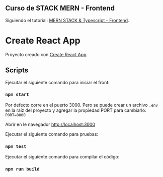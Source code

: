 ## Curso de STACK MERN - Frontend

Siguiendo el tutorial:
[MERN STACK & Typescript - Frontend](https://www.youtube.com/watch?v=wOLo-B7mrZM&t=95s).

# Create React App

Proyecto creado con [Create React App](https://github.com/facebook/create-react-app).

## Scripts

Ejecutar el siguiente comando para iniciar el front:

### `npm start`

Por defecto corre en el puerto 3000.
Pero se puede crear un archivo `.env` en la raíz del proyecto y agregar la propiedad PORT para cambiarlo:
`PORT=8000`

Abrir en le navegador [http://localhost:3000](http://localhost:3000)

Ejecutar el siguiente comando para pruebas:

### `npm test`

Ejecutar el siguiente comando para compilar el código:

### `npm run build`

